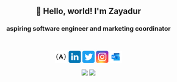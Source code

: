 <h2 align="center">
  👋 Hello, world! I'm <strong>Zayadur</strong>
</h2>
<h3 align="center">
  aspiring software engineer and marketing coordinator
</h3>
<br>
<p align="center">
  <a href="https://www.freecodecamp.org/zayadur"><img height="32" width="32" src="https://raw.githubusercontent.com/edent/SuperTinyIcons/master/images/svg/freecodecamp.svg" /></a>
  <a href="https://www.linkedin.com/in/zayadur/"><img height="32" width="32" src="https://raw.githubusercontent.com/edent/SuperTinyIcons/master/images/svg/linkedin.svg" /></a>
  <a href="https://twitter.com/zayadur"><img height="32" width="32" src="https://raw.githubusercontent.com/edent/SuperTinyIcons/master/images/svg/twitter.svg" /></a>
  <a href="https://www.instagram.com/zayadur/"><img height="32" width="32" src="https://raw.githubusercontent.com/edent/SuperTinyIcons/master/images/svg/instagram.svg" /></a>
  <a href="mailto:zayadur@outlook.com"><img height="32" width="32" src="https://raw.githubusercontent.com/edent/SuperTinyIcons/master/images/svg/outlook.svg" /></a>
</p>

<p align="center">
  <img src="https://github-readme-stats.vercel.app/api?username=zayadur&theme=dark&include_all_commits=true&hide_rank=true&show_icons=true&hide_title=true&hide=stars">
  <img src="https://github-readme-stats.vercel.app/api/top-langs?username=zayadur&show_icons=true&theme=dark&locale=en&layout=compact&langs_count=6&card_width=258&hide_title=true&exclude_repo=edu.syr">
</p>